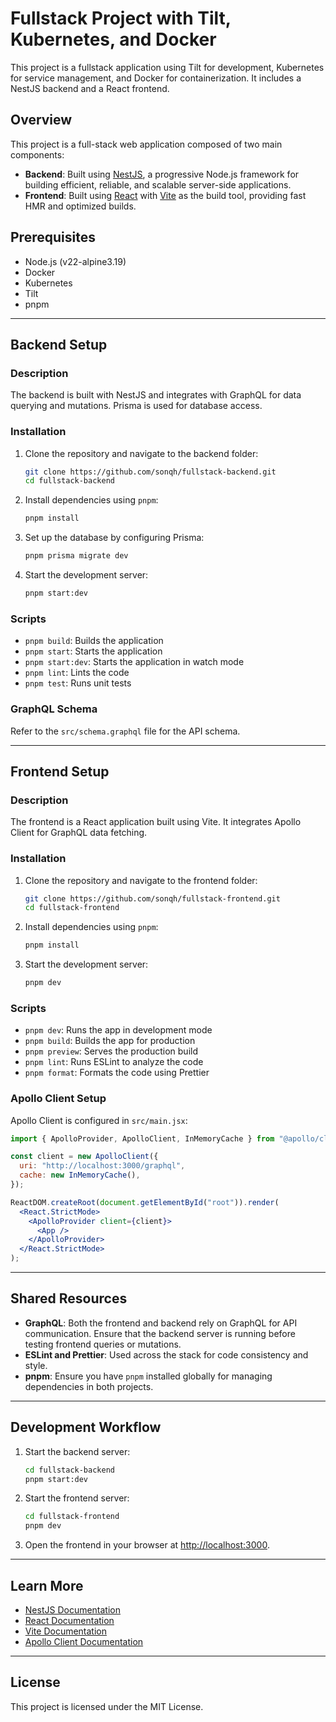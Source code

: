 # Fullstack Project with Tilt, Kubernetes, and Docker

This project is a fullstack application using Tilt for development, Kubernetes for service management, and Docker for containerization. It includes a NestJS backend and a React frontend.

## Overview

This project is a full-stack web application composed of two main components:

- **Backend**: Built using [NestJS](https://nestjs.com), a progressive Node.js framework for building efficient, reliable, and scalable server-side applications.
- **Frontend**: Built using [React](https://reactjs.org) with [Vite](https://vitejs.dev) as the build tool, providing fast HMR and optimized builds.

## Prerequisites

- Node.js (v22-alpine3.19)
- Docker
- Kubernetes
- Tilt
- pnpm

---

## Backend Setup

### Description

The backend is built with NestJS and integrates with GraphQL for data querying and mutations. Prisma is used for database access.

### Installation

1. Clone the repository and navigate to the backend folder:

   ```bash
   git clone https://github.com/sonqh/fullstack-backend.git
   cd fullstack-backend
   ```

2. Install dependencies using `pnpm`:

   ```bash
   pnpm install
   ```

3. Set up the database by configuring Prisma:

   ```bash
   pnpm prisma migrate dev
   ```

4. Start the development server:
   ```bash
   pnpm start:dev
   ```

### Scripts

- `pnpm build`: Builds the application
- `pnpm start`: Starts the application
- `pnpm start:dev`: Starts the application in watch mode
- `pnpm lint`: Lints the code
- `pnpm test`: Runs unit tests

### GraphQL Schema

Refer to the `src/schema.graphql` file for the API schema.

---

## Frontend Setup

### Description

The frontend is a React application built using Vite. It integrates Apollo Client for GraphQL data fetching.

### Installation

1. Clone the repository and navigate to the frontend folder:

   ```bash
   git clone https://github.com/sonqh/fullstack-frontend.git
   cd fullstack-frontend
   ```

2. Install dependencies using `pnpm`:

   ```bash
   pnpm install
   ```

3. Start the development server:
   ```bash
   pnpm dev
   ```

### Scripts

- `pnpm dev`: Runs the app in development mode
- `pnpm build`: Builds the app for production
- `pnpm preview`: Serves the production build
- `pnpm lint`: Runs ESLint to analyze the code
- `pnpm format`: Formats the code using Prettier

### Apollo Client Setup

Apollo Client is configured in `src/main.jsx`:

```jsx
import { ApolloProvider, ApolloClient, InMemoryCache } from "@apollo/client";

const client = new ApolloClient({
  uri: "http://localhost:3000/graphql",
  cache: new InMemoryCache(),
});

ReactDOM.createRoot(document.getElementById("root")).render(
  <React.StrictMode>
    <ApolloProvider client={client}>
      <App />
    </ApolloProvider>
  </React.StrictMode>
);
```

---

## Shared Resources

- **GraphQL**: Both the frontend and backend rely on GraphQL for API communication. Ensure that the backend server is running before testing frontend queries or mutations.
- **ESLint and Prettier**: Used across the stack for code consistency and style.
- **pnpm**: Ensure you have `pnpm` installed globally for managing dependencies in both projects.

---

## Development Workflow

1. Start the backend server:

   ```bash
   cd fullstack-backend
   pnpm start:dev
   ```

2. Start the frontend server:

   ```bash
   cd fullstack-frontend
   pnpm dev
   ```

3. Open the frontend in your browser at [http://localhost:3000](http://localhost:3000).

---

## Learn More

- [NestJS Documentation](https://docs.nestjs.com)
- [React Documentation](https://reactjs.org/)
- [Vite Documentation](https://vitejs.dev/guide/)
- [Apollo Client Documentation](https://www.apollographql.com/docs/react/)

---

## License

This project is licensed under the MIT License.

